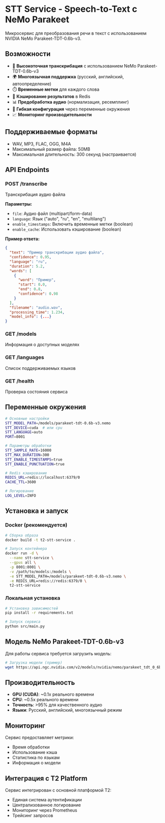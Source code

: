 # STT Service - Speech-to-Text с NeMo Parakeet

Микросервис для преобразования речи в текст с использованием NVIDIA NeMo Parakeet-TDT-0.6b-v3.

## Возможности

- 🎯 **Высокоточная транскрибация** с использованием NeMo Parakeet-TDT-0.6b-v3
- 🌍 **Многоязычная поддержка** (русский, английский, автоопределение)
- ⏱️ **Временные метки** для каждого слова
- 🚀 **Кэширование результатов** в Redis
- 📊 **Предобработка аудио** (нормализация, ресемплинг)
- 🔧 **Гибкая конфигурация** через переменные окружения
- 📈 **Мониторинг производительности**

## Поддерживаемые форматы

- WAV, MP3, FLAC, OGG, M4A
- Максимальный размер файла: 50MB
- Максимальная длительность: 300 секунд (настраивается)

## API Endpoints

### POST /transcribe
Транскрибация аудио файла

**Параметры:**
- `file`: Аудио файл (multipart/form-data)
- `language`: Язык ("auto", "ru", "en", "multilang")
- `enable_timestamps`: Включить временные метки (boolean)
- `enable_cache`: Использовать кэширование (boolean)

**Пример ответа:**
```json
{
  "text": "Пример транскрибации аудио файла",
  "confidence": 0.95,
  "language": "ru",
  "duration": 5.2,
  "words": [
    {
      "word": "Пример",
      "start": 0.0,
      "end": 0.8,
      "confidence": 0.98
    }
  ],
  "filename": "audio.wav",
  "processing_time": 1.234,
  "model_info": {...}
}
```

### GET /models
Информация о доступных моделях

### GET /languages
Список поддерживаемых языков

### GET /health
Проверка состояния сервиса

## Переменные окружения

```bash
# Основные настройки
STT_MODEL_PATH=/models/parakeet-tdt-0.6b-v3.nemo
STT_DEVICE=cuda  # или cpu
STT_LANGUAGE=auto
PORT=8001

# Параметры обработки
STT_SAMPLE_RATE=16000
STT_MAX_DURATION=300
STT_ENABLE_TIMESTAMPS=true
STT_ENABLE_PUNCTUATION=true

# Redis кэширование
REDIS_URL=redis://localhost:6379/0
CACHE_TTL=3600

# Логирование
LOG_LEVEL=INFO
```

## Установка и запуск

### Docker (рекомендуется)

```bash
# Сборка образа
docker build -t t2-stt-service .

# Запуск контейнера
docker run -d \
  --name stt-service \
  --gpus all \
  -p 8001:8001 \
  -v /path/to/models:/models \
  -e STT_MODEL_PATH=/models/parakeet-tdt-0.6b-v3.nemo \
  -e REDIS_URL=redis://redis:6379/0 \
  t2-stt-service
```

### Локальная установка

```bash
# Установка зависимостей
pip install -r requirements.txt

# Запуск сервиса
python src/main.py
```

## Модель NeMo Parakeet-TDT-0.6b-v3

Для работы сервиса требуется загрузить модель:

```bash
# Загрузка модели (пример)
wget https://api.ngc.nvidia.com/v2/models/nvidia/nemo/parakeet_tdt_0_6b_v3/versions/1.22.0/files/parakeet-tdt-0.6b-v3.nemo
```

## Производительность

- **GPU (CUDA)**: ~0.1x реального времени
- **CPU**: ~0.5x реального времени
- **Точность**: >95% для качественного аудио
- **Языки**: Русский, английский, многоязычный режим

## Мониторинг

Сервис предоставляет метрики:
- Время обработки
- Использование кэша
- Статистика по языкам
- Информация о модели

## Интеграция с T2 Platform

Сервис интегрирован с основной платформой T2:
- Единая система аутентификации
- Централизованное логирование
- Мониторинг через Prometheus
- Трейсинг запросов